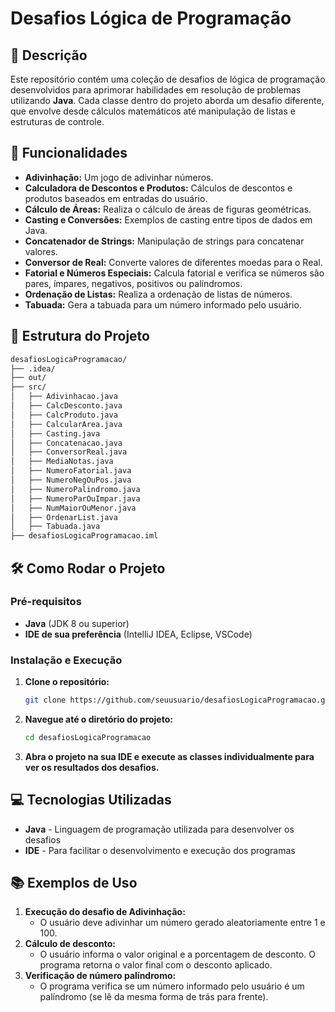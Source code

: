 # Desafios Lógica de Programação

## 📝 Descrição
Este repositório contém uma coleção de desafios de lógica de programação desenvolvidos para aprimorar habilidades em resolução de problemas utilizando **Java**. Cada classe dentro do projeto aborda um desafio diferente, que envolve desde cálculos matemáticos até manipulação de listas e estruturas de controle.

## 🚀 Funcionalidades
- **Adivinhação:** Um jogo de adivinhar números.
- **Calculadora de Descontos e Produtos:** Cálculos de descontos e produtos baseados em entradas do usuário.
- **Cálculo de Áreas:** Realiza o cálculo de áreas de figuras geométricas.
- **Casting e Conversões:** Exemplos de casting entre tipos de dados em Java.
- **Concatenador de Strings:** Manipulação de strings para concatenar valores.
- **Conversor de Real:** Converte valores de diferentes moedas para o Real.
- **Fatorial e Números Especiais:** Calcula fatorial e verifica se números são pares, ímpares, negativos, positivos ou palíndromos.
- **Ordenação de Listas:** Realiza a ordenação de listas de números.
- **Tabuada:** Gera a tabuada para um número informado pelo usuário.

## 📂 Estrutura do Projeto
```bash
desafiosLogicaProgramacao/
├── .idea/
├── out/
├── src/
│   ├── Adivinhacao.java
│   ├── CalcDesconto.java
│   ├── CalcProduto.java
│   ├── CalcularArea.java
│   ├── Casting.java
│   ├── Concatenacao.java
│   ├── ConversorReal.java
│   ├── MediaNotas.java
│   ├── NumeroFatorial.java
│   ├── NumeroNegOuPos.java
│   ├── NumeroPalindromo.java
│   ├── NumeroParOuImpar.java
│   ├── NumMaiorOuMenor.java
│   ├── OrdenarList.java
│   ├── Tabuada.java
├── desafiosLogicaProgramacao.iml
```
## 🛠️ Como Rodar o Projeto

### Pré-requisitos
- **Java** (JDK 8 ou superior)
- **IDE de sua preferência** (IntelliJ IDEA, Eclipse, VSCode)

### Instalação e Execução
1. **Clone o repositório:**
   ```bash
   git clone https://github.com/seuusuario/desafiosLogicaProgramacao.git
2. **Navegue até o diretório do projeto:**
   ```bash
   cd desafiosLogicaProgramacao
3. **Abra o projeto na sua IDE e execute as classes individualmente para ver os resultados dos desafios.**

## 💻 Tecnologias Utilizadas
- **Java** - Linguagem de programação utilizada para desenvolver os desafios
- **IDE** - Para facilitar o desenvolvimento e execução dos programas

## 📚 Exemplos de Uso
1. **Execução do desafio de Adivinhação:**
   - O usuário deve adivinhar um número gerado aleatoriamente entre 1 e 100.
2. **Cálculo de desconto:**
   - O usuário informa o valor original e a porcentagem de desconto. O programa retorna o valor final com o desconto aplicado.
3. **Verificação de número palíndromo:**
   - O programa verifica se um número informado pelo usuário é um palíndromo (se lê da mesma forma de trás para frente).
